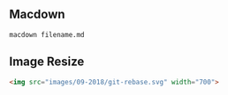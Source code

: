 ## Macdown

```
macdown filename.md
```

## Image Resize

```html
<img src="images/09-2018/git-rebase.svg" width="700">
```
